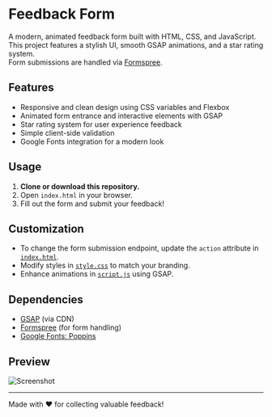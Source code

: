 # Feedback Form

A modern, animated feedback form built with HTML, CSS, and JavaScript.  
This project features a stylish UI, smooth GSAP animations, and a star rating system.  
Form submissions are handled via [Formspree](https://formspree.io/).

## Features

- Responsive and clean design using CSS variables and Flexbox
- Animated form entrance and interactive elements with GSAP
- Star rating system for user experience feedback
- Simple client-side validation
- Google Fonts integration for a modern look

## Usage

1. **Clone or download this repository.**
2. Open `index.html` in your browser.
3. Fill out the form and submit your feedback!

## Customization

- To change the form submission endpoint, update the `action` attribute in [`index.html`](index.html).
- Modify styles in [`style.css`](style.css) to match your branding.
- Enhance animations in [`script.js`](script.js) using GSAP.

## Dependencies

- [GSAP](https://greensock.com/gsap/) (via CDN)
- [Formspree](https://formspree.io/) (for form handling)
- [Google Fonts: Poppins](https://fonts.google.com/specimen/Poppins)

## Preview

![Screenshot](screenshot.png) <!-- Add a screenshot if available -->

---

Made with ❤️ for collecting valuable feedback!